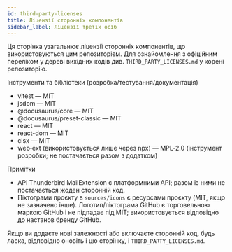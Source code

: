 ```yaml
---
id: third-party-licenses
title: Ліцензії сторонніх компонентів
sidebar_label: Ліцензії третіх осіб
---
```


Ця сторінка узагальнює ліцензії сторонніх компонентів, що використовуються цим репозиторієм. Для ознайомлення з офіційним переліком у дереві вихідних кодів див. `THIRD_PARTY_LICENSES.md` у корені репозиторію.

Інструменти та бібліотеки (розробка/тестування/документація)

- vitest — MIT
- jsdom — MIT
- @docusaurus/core — MIT
- @docusaurus/preset-classic — MIT
- react — MIT
- react-dom — MIT
- clsx — MIT
- web‑ext (використовується лише через npx) — MPL‑2.0 (інструмент розробки; не постачається разом з додатком)

Примітки

- API Thunderbird MailExtension є платформними API; разом із ними не постачається жоден сторонній код.
- Піктограми проєкту в `sources/icons` є ресурсами проєкту (MIT, якщо не зазначено інше). Логотип/піктограма GitHub є торговельною маркою GitHub і не підпадає під MIT; використовується відповідно до настанов бренду GitHub.

Якщо ви додаєте нові залежності або включаєте сторонній код, будь ласка, відповідно оновіть і цю сторінку, і `THIRD_PARTY_LICENSES.md`.
